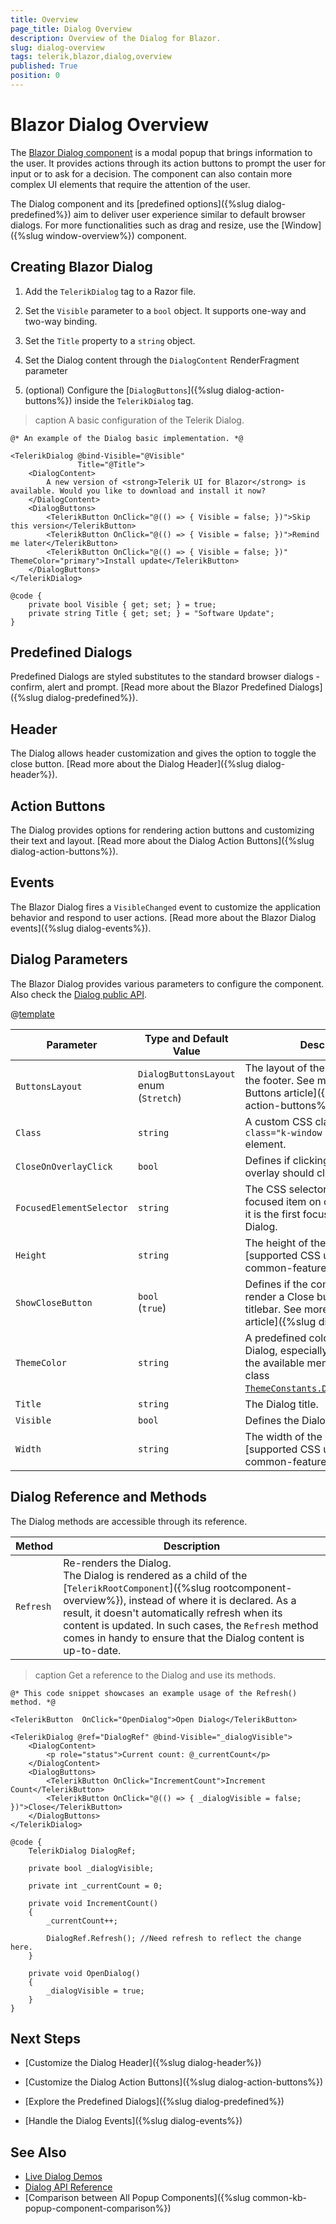 ```yaml
---
title: Overview
page_title: Dialog Overview
description: Overview of the Dialog for Blazor.
slug: dialog-overview
tags: telerik,blazor,dialog,overview
published: True
position: 0
---
```


# Blazor Dialog Overview

The <a href="https://www.telerik.com/blazor-ui/dialog" target="_blank">Blazor Dialog component</a> is a modal popup that brings information to the user. It provides actions through its action buttons to prompt the user for input or to ask for a decision. The component can also contain more complex UI elements that require the attention of the user.

The Dialog component and its [predefined options]({%slug dialog-predefined%}) aim to deliver user experience similar to default browser dialogs. For more functionalities such as drag and resize, use the [Window]({%slug window-overview%}) component.

## Creating Blazor Dialog

1. Add the `TelerikDialog` tag to a Razor file.

2. Set the `Visible` parameter to a `bool` object. It supports one-way and two-way binding.

3. Set the `Title` property to a `string` object.

4. Set the Dialog content through the `DialogContent` RenderFragment parameter

5. (optional) Configure the [`DialogButtons`]({%slug  dialog-action-buttons%}) inside the `TelerikDialog` tag.

>caption A basic configuration of the Telerik Dialog.

````RAZOR
@* An example of the Dialog basic implementation. *@

<TelerikDialog @bind-Visible="@Visible"
               Title="@Title">
    <DialogContent>
        A new version of <strong>Telerik UI for Blazor</strong> is available. Would you like to download and install it now?
    </DialogContent>
    <DialogButtons>
        <TelerikButton OnClick="@(() => { Visible = false; })">Skip this version</TelerikButton>
        <TelerikButton OnClick="@(() => { Visible = false; })">Remind me later</TelerikButton>
        <TelerikButton OnClick="@(() => { Visible = false; })" ThemeColor="primary">Install update</TelerikButton>
    </DialogButtons>
</TelerikDialog>

@code {
    private bool Visible { get; set; } = true;
    private string Title { get; set; } = "Software Update";
}
````

## Predefined Dialogs

Predefined Dialogs are styled substitutes to the standard browser dialogs - confirm, alert and prompt. [Read more about the Blazor Predefined Dialogs]({%slug dialog-predefined%}).

## Header

The Dialog allows header customization and gives the option to toggle the close button. [Read more about the Dialog Header]({%slug dialog-header%}).

## Action Buttons

The Dialog provides options for rendering action buttons and customizing their text and layout. [Read more about the Dialog Action Buttons]({%slug dialog-action-buttons%}).

## Events

The Blazor Dialog fires a `VisibleChanged` event to customize the application behavior and respond to user actions. [Read more about the Blazor Dialog events]({%slug dialog-events%}).

## Dialog Parameters

The Blazor Dialog provides various parameters to configure the component. Also check the [Dialog public API](/blazor-ui/api/Telerik.Blazor.Components.TelerikDialog).

@[template](/_contentTemplates/common/parameters-table-styles.md#table-layout)

| Parameter | Type and Default Value | Description |
| --- | --- | --- |
| `ButtonsLayout` | `DialogButtonsLayout` enum <br /> (`Stretch`) | The layout of the actions button in the footer. See more in the [Action Buttons article]({%slug  dialog-action-buttons%})). |
| `Class` | `string` | A custom CSS class to the `<div class="k-window k-dialog">` element. |
| `CloseOnOverlayClick` | `bool` | Defines if clicking on the modal overlay should close the Dialog. |
| `FocusedElementSelector` | `string` | The CSS selector of the initially focused item on open. By default, it is the first focusable item in the Dialog. |
| `Height` | `string` | The height of the Dialog in any [supported CSS unit]({%slug common-features/dimensions%}). |
| `ShowCloseButton` | `bool` <br /> (`true`) | Defines if the component will render a Close button in the titlebar. See more in the [Header article]({%slug  dialog-header%}). |
| `ThemeColor` | `string` | A predefined color scheme for the Dialog, especially the titlebar. Use the available members of the static class [`ThemeConstants.Dialog.ThemeColor`](/blazor-ui/api/Telerik.Blazor.ThemeConstants.Dialog.ThemeColor). |
| `Title` | `string` | The Dialog title. |
| `Visible` | `bool` | Defines the Dialog visibility. |
| `Width` | `string` | The width of the Dialog in any [supported CSS unit]({%slug common-features/dimensions%}). |


## Dialog Reference and Methods

The Dialog methods are accessible through its reference.

| Method | Description |
| --- | --- |
| `Refresh` | Re-renders the Dialog. <br /> The Dialog is rendered as a child of the [`TelerikRootComponent`]({%slug rootcomponent-overview%}), instead of where it is declared. As a result, it doesn't automatically refresh when its content is updated. In such cases, the `Refresh` method comes in handy to ensure that the Dialog content is up-to-date. |

>caption Get a reference to the Dialog and use its methods.

````RAZOR
@* This code snippet showcases an example usage of the Refresh() method. *@

<TelerikButton  OnClick="OpenDialog">Open Dialog</TelerikButton>

<TelerikDialog @ref="DialogRef" @bind-Visible="_dialogVisible">
    <DialogContent>
        <p role="status">Current count: @_currentCount</p>
    </DialogContent>
    <DialogButtons>
        <TelerikButton OnClick="IncrementCount">Increment Count</TelerikButton>
        <TelerikButton OnClick="@(() => { _dialogVisible = false; })">Close</TelerikButton>
    </DialogButtons>
</TelerikDialog>

@code {
    TelerikDialog DialogRef;

    private bool _dialogVisible;

    private int _currentCount = 0;

    private void IncrementCount()
    {
        _currentCount++;

        DialogRef.Refresh(); //Need refresh to reflect the change here.
    }

    private void OpenDialog()
    {
        _dialogVisible = true;
    }
}
````

## Next Steps

* [Customize the Dialog Header]({%slug dialog-header%})

* [Customize the Dialog Action Buttons]({%slug dialog-action-buttons%})

* [Explore the Predefined Dialogs]({%slug dialog-predefined%})

* [Handle the Dialog Events]({%slug dialog-events%})

## See Also

* [Live Dialog Demos](https://demos.telerik.com/blazor-ui/dialog/overview)
* [Dialog API Reference](/blazor-ui/api/Telerik.Blazor.Components.TelerikDialog)
* [Comparison between All Popup Components]({%slug common-kb-popup-component-comparison%})
